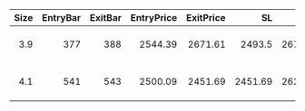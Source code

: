 |   Size |   EntryBar |   ExitBar |   EntryPrice |   ExitPrice |      SL |      TP |      PnL |   Commission |   ReturnPct | EntryTime           | ExitTime            | Duration        | Tag   |
|-------:|-----------:|----------:|-------------:|------------:|--------:|--------:|---------:|-------------:|------------:|:--------------------|:--------------------|:----------------|:------|
|    3.9 |        377 |       388 |      2544.39 |     2671.61 | 2493.5  | 2671.61 |  455.471 |      40.6848 |   0.0459    | 2025-06-02 16:00:00 | 2025-06-04 12:00:00 | 1 days 20:00:00 |       |
|    4.1 |        541 |       543 |      2500.09 |     2451.69 | 2451.69 | 2626.81 | -239.063 |      40.6046 |  -0.0233223 | 2025-06-30 00:00:00 | 2025-06-30 08:00:00 | 0 days 08:00:00 |       |